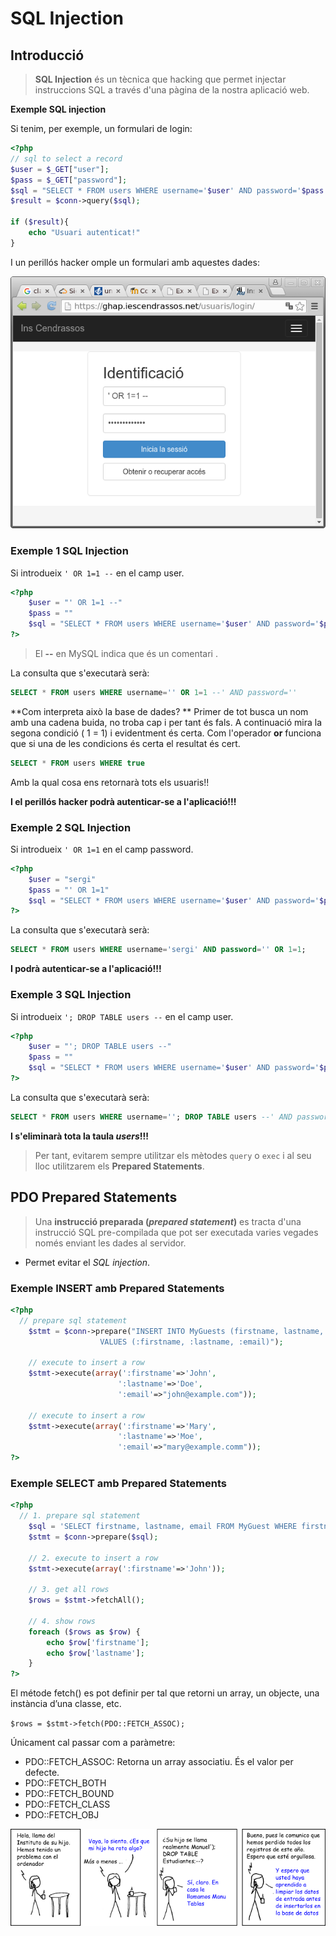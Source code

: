 # SQL Injection

## Introducció

> **SQL Injection** és un tècnica que hacking que permet injectar instruccions SQL a través d'una pàgina de la nostra aplicació web.

**Exemple SQL injection**

Si tenim, per exemple, un formulari de login:

```php
<?php
// sql to select a record
$user = $_GET["user"];
$pass = $_GET["password"];
$sql = "SELECT * FROM users WHERE username='$user' AND password='$pass'";
$result = $conn->query($sql);

if ($result){
	echo "Usuari autenticat!"
}
```

I un perillós hacker omple un formulari amb aquestes dades:

![](/assets/SQLinjection.png)


### Exemple 1 SQL Injection


Si introdueix `' OR 1=1 --` en el camp user.

```php
<?php
	$user = "' OR 1=1 --"
	$pass = ""
	$sql = "SELECT * FROM users WHERE username='$user' AND password='$pass'";
?>
```

> El **--** en MySQL indica que és un comentari .

La consulta que s'executarà serà:

```sql
SELECT * FROM users WHERE username='' OR 1=1 --' AND password=''
```

**Com interpreta això la base de dades? **
Primer de tot busca un nom amb una cadena buida, no troba cap i per tant és fals. A continuació mira la segona condició ( 1 = 1) i evidentment és certa. 
Com l'operador **or** funciona que si una de les condicions és certa el resultat és cert.

```sql
SELECT * FROM users WHERE true
```

Amb la qual cosa ens retornarà tots els usuaris!!

**I el perillós hacker podrà autenticar-se a l'aplicació!!!**

### Exemple 2 SQL Injection

Si introdueix `' OR 1=1` en el camp password.

```php
<?php
	$user = "sergi"
	$pass = "' OR 1=1"
	$sql = "SELECT * FROM users WHERE username='$user' AND password='$pass'";
?>
```

La consulta que s'executarà serà:

```sql
SELECT * FROM users WHERE username='sergi' AND password='' OR 1=1;
```

**I podrà autenticar-se a l'aplicació!!!**

### Exemple 3 SQL Injection

Si introdueix `'; DROP TABLE users --` en el camp user.


```php
<?php
	$user = "'; DROP TABLE users --"
	$pass = ""
	$sql = "SELECT * FROM users WHERE username='$user' AND password='$pass'";
?>
```

La consulta que s'executarà serà:

```sql
SELECT * FROM users WHERE username=''; DROP TABLE users --' AND password=''
```

**I s'eliminarà tota la taula _users_!!!**

> Per tant, evitarem sempre utilitzar els mètodes `query` o `exec` i al seu lloc utilitzarem els **Prepared Statements**.

## PDO Prepared Statements

> Una **instrucció preparada (_prepared statement_)** es tracta d'una instrucció SQL pre-compilada que pot ser executada varies vegades només enviant les dades al servidor.

* Permet evitar el *SQL injection*.

### Exemple INSERT amb Prepared Statements

```php
<?php
  // prepare sql statement
	$stmt = $conn->prepare("INSERT INTO MyGuests (firstname, lastname, email)
					VALUES (:firstname, :lastname, :email)");

	// execute to insert a row
	$stmt->execute(array(':firstname'=>'John',
						':lastname'=>'Doe',
						':email'=>"john@example.com"));

	// execute to insert a row
	$stmt->execute(array(':firstname'=>'Mary',
						':lastname'=>'Moe',
						':email'=>"mary@example.comm"));
?>
```

### Exemple SELECT amb Prepared Statements

```php
<?php
  // 1. prepare sql statement
	$sql = 'SELECT firstname, lastname, email FROM MyGuest WHERE firstname = :firstname';
	$stmt = $conn->prepare($sql);

	// 2. execute to insert a row
	$stmt->execute(array(':firstname'=>'John'));

	// 3. get all rows
	$rows = $stmt->fetchAll();

	// 4. show rows
	foreach ($rows as $row) {
		echo $row['firstname'];
		echo $row['lastname'];
	}
?>
```
El métode fetch() es pot definir per tal que retorni un array, un objecte, una instància d’una classe, etc.

`$rows = $stmt->fetch(PDO::FETCH_ASSOC);`

Únicament cal passar com a paràmetre:
* PDO::FETCH_ASSOC: Retorna un array associatiu. És el valor per defecte.
* PDO::FETCH_BOTH
* PDO::FETCH_BOUND
* PDO::FETCH_CLASS
* PDO::FETCH_OBJ  


![](/assets/sqlinjection-acudit.png)

